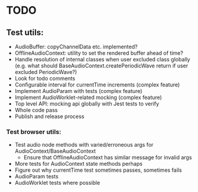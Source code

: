 # TODO

## Test utils:

- AudioBuffer: copyChannelData etc. implemented?
- OfflineAudioContext: utility to set the rendered buffer ahead of time?
- Handle resolution of internal classes when user excluded class globally (e.g. what should BaseAudioContext.createPeriodicWave return if user excluded PeriodicWave?)
- Look for todo comments
- Configurable interval for currentTime increments (complex feature)
- Implement AudioParam with tests (complex feature)
- Implement AudioWorklet-related mocking (complex feature)
- Top level API: mocking api globally with Jest tests to verify
- Whole code pass
- Publish and release process

### Test browser utils:

- Test audio node methods with varied/erroneous args for AudioContext/BaseAudioContext
  - Ensure that OfflineAudioContext has similar message for invalid args
- More tests for AudioContext state methods perhaps
- Figure out why currentTime test sometimes passes, sometimes fails
- AudioParam tests
- AudioWorklet tests where possible
